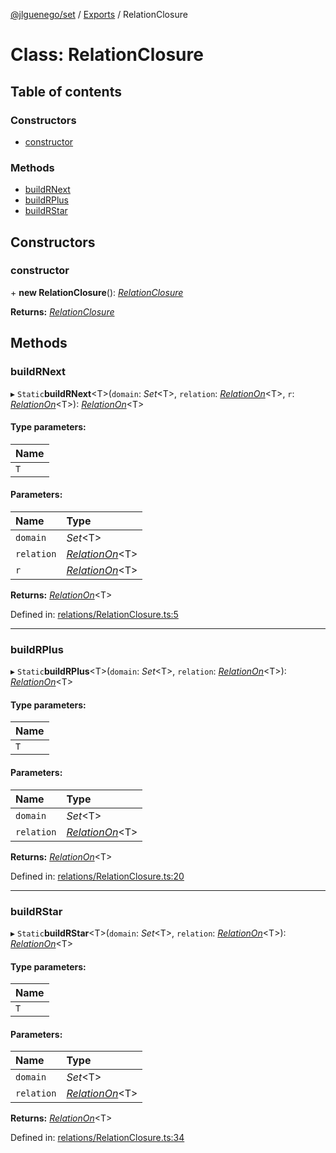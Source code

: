 [@jlguenego/set](../README.md) / [Exports](../modules.md) / RelationClosure

# Class: RelationClosure

## Table of contents

### Constructors

- [constructor](relationclosure.md#constructor)

### Methods

- [buildRNext](relationclosure.md#buildrnext)
- [buildRPlus](relationclosure.md#buildrplus)
- [buildRStar](relationclosure.md#buildrstar)

## Constructors

### constructor

\+ **new RelationClosure**(): [*RelationClosure*](relationclosure.md)

**Returns:** [*RelationClosure*](relationclosure.md)

## Methods

### buildRNext

▸ `Static`**buildRNext**<T\>(`domain`: *Set*<T\>, `relation`: [*RelationOn*](relationon.md)<T\>, `r`: [*RelationOn*](relationon.md)<T\>): [*RelationOn*](relationon.md)<T\>

#### Type parameters:

Name |
:------ |
`T` |

#### Parameters:

Name | Type |
:------ | :------ |
`domain` | *Set*<T\> |
`relation` | [*RelationOn*](relationon.md)<T\> |
`r` | [*RelationOn*](relationon.md)<T\> |

**Returns:** [*RelationOn*](relationon.md)<T\>

Defined in: [relations/RelationClosure.ts:5](https://github.com/jlguenego/set/blob/ecaa784/src/relations/RelationClosure.ts#L5)

___

### buildRPlus

▸ `Static`**buildRPlus**<T\>(`domain`: *Set*<T\>, `relation`: [*RelationOn*](relationon.md)<T\>): [*RelationOn*](relationon.md)<T\>

#### Type parameters:

Name |
:------ |
`T` |

#### Parameters:

Name | Type |
:------ | :------ |
`domain` | *Set*<T\> |
`relation` | [*RelationOn*](relationon.md)<T\> |

**Returns:** [*RelationOn*](relationon.md)<T\>

Defined in: [relations/RelationClosure.ts:20](https://github.com/jlguenego/set/blob/ecaa784/src/relations/RelationClosure.ts#L20)

___

### buildRStar

▸ `Static`**buildRStar**<T\>(`domain`: *Set*<T\>, `relation`: [*RelationOn*](relationon.md)<T\>): [*RelationOn*](relationon.md)<T\>

#### Type parameters:

Name |
:------ |
`T` |

#### Parameters:

Name | Type |
:------ | :------ |
`domain` | *Set*<T\> |
`relation` | [*RelationOn*](relationon.md)<T\> |

**Returns:** [*RelationOn*](relationon.md)<T\>

Defined in: [relations/RelationClosure.ts:34](https://github.com/jlguenego/set/blob/ecaa784/src/relations/RelationClosure.ts#L34)
